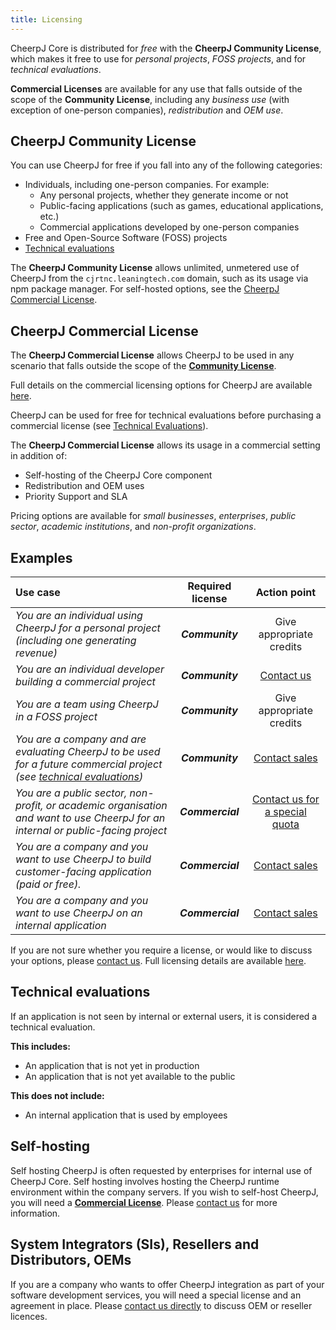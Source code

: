```yaml
---
title: Licensing
---
```


CheerpJ Core is distributed for _free_ with the **CheerpJ Community License**, which makes it free to use for _personal projects_, _FOSS projects_, and for _technical evaluations_.

**Commercial Licenses** are available for any use that falls outside of the scope of the **Community License**, including any _business use_ (with exception of one-person companies), _redistribution_ and _OEM use_.

## CheerpJ Community License

You can use CheerpJ for free if you fall into any of the following categories:

- Individuals, including one-person companies. For example:
  - Any personal projects, whether they generate income or not
  - Public-facing applications (such as games, educational applications, etc.)
  - Commercial applications developed by one-person companies
- Free and Open-Source Software (FOSS) projects
- [Technical evaluations](#technical-evaluations)

The **CheerpJ Community License** allows unlimited, unmetered use of CheerpJ from the `cjrtnc.leaningtech.com` domain, such as its usage via npm package manager. For self-hosted options, see the [CheerpJ Commercial License](#CheerpJ-Commercial-License).

## CheerpJ Commercial License

The **CheerpJ Commercial License** allows CheerpJ to be used in any scenario that falls outside the scope of the [**Community License**](#cheerpj-community-license).

Full details on the commercial licensing options for CheerpJ are available [here](https://cheerpj.com/licensing/).

CheerpJ can be used for free for technical evaluations before purchasing a commercial license (see [Technical Evaluations](#technical-evaluations)).

The **CheerpJ Commercial License** allows its usage in a commercial setting in addition of:

- Self-hosting of the CheerpJ Core component
- Redistribution and OEM uses
- Priority Support and SLA

Pricing options are available for _small businesses_, _enterprises_, _public sector_, _academic institutions_, and _non-profit organizations_.

## Examples

| Use case                                                                                                                                      | Required license | Action point                                  |
| :-------------------------------------------------------------------------------------------------------------------------------------------- | :---------------: | :--------------------------------------------: |
| _You are an individual using CheerpJ for a personal project (including one generating revenue)_ | _**Community**_        | Give appropriate credits                      |
| _You are an individual developer building a commercial project_                                                                                 | _**Community**_        | [Contact us](https://cheerpj.com/contact/)    |
| _You are a team using CheerpJ in a FOSS project_                                                                                                | _**Community**_        | Give appropriate credits                      |
| _You are a company and are evaluating CheerpJ to be used for a future commercial project (see [technical evaluations](#technical-evaluations))_ | _**Community**_        | [Contact sales](https://cheerpj.com/contact/) |
| _You are a public sector, non-profit, or academic organisation and want to use CheerpJ for an internal or public-facing project_ | _**Commercial**_        | [Contact us for a special quota](https://cheerpj.com/contact/)    |
| _You are a company and you want to use CheerpJ to build customer-facing application (paid or free)._ | _**Commercial**_ | [Contact sales](https://cheerpj.com/contact/) |
| _You are a company and you want to use CheerpJ on an internal application_ | _**Commercial**_       | [Contact sales](https://cheerpj.com/contact/) |


If you are not sure whether you require a license, or would like to discuss your options, please [contact us](https://cheerpj.com/contact/). Full licensing details are available [here](https://cheerpj.com/licensing/).

## Technical evaluations

If an application is not seen by internal or external users, it is considered a technical evaluation.

**This includes:**

- An application that is not yet in production
- An application that is not yet available to the public

**This does not include:**

- An internal application that is used by employees

## Self-hosting

Self hosting CheerpJ is often requested by enterprises for internal use of CheerpJ Core. Self hosting involves hosting the CheerpJ runtime environment within the company servers. If you wish to self-host CheerpJ, you will need a [**Commercial License**](#cheerpj-commercial-license). Please [contact us](https://cheerpj.com/contact/) for more information.

## System Integrators (SIs), Resellers and Distributors, OEMs

If you are a company who wants to offer CheerpJ integration as part of your software development services, you will need a special license and an agreement in place. Please [contact us directly](https://cheerpj.com/contact/) to discuss OEM or reseller licences.
